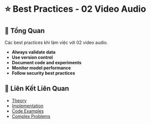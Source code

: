 # ⭐ Best Practices - 02 Video Audio

## 🎯 Tổng Quan

Các best practices khi làm việc với 02 video audio.

- **Always validate data**
- **Use version control**
- **Document code and experiments**
- **Monitor model performance**
- **Follow security best practices**

## 🔗 Liên Kết Liên Quan

- [Theory](./THEORY_02_video_audio.md)
- [Implementation](./IMPLEMENTATION_02_video_audio.md)
- [Code Examples](./CODE_EXAMPLES_02_video_audio.md)
- [Complex Problems](./COMPLEX_PROBLEMS.md)
